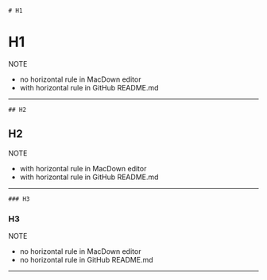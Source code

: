 ```
# H1
```

# H1

NOTE

* no horizontal rule in MacDown editor
* with horizontal rule in GitHub README.md

---

```
## H2
```

## H2

NOTE

* with horizontal rule in MacDown editor
* with horizontal rule in GitHub README.md

---

```
### H3
```

### H3

NOTE

* no horizontal rule in MacDown editor
* no horizontal rule in GitHub README.md

---
